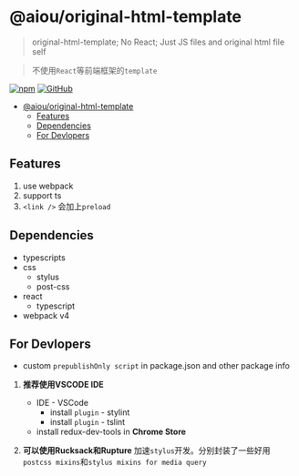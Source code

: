 # @aiou/original-html-template
> original-html-template; No React; Just JS files and original html file self

> 不使用`React`等前端框架的`template`

[![npm](https://img.shields.io/npm/v/@aiou/original-html-template?style=for-the-badge)](https://github.com/JiangWeixian/templates/tree/master/packages/core) [![GitHub](https://img.shields.io/github/license/jiangweixian/templates?style=for-the-badge)](https://github.com/JiangWeixian/templates/tree/master/packages/original-html-template)

- [@aiou/original-html-template](#aiouoriginal-html-template)
  - [Features](#features)
  - [Dependencies](#dependencies)
  - [For Devlopers](#for-devlopers)

## Features

1. use webpack
2. support ts
3. `<link />` 会加上`preload`

## Dependencies

* typescripts
* css
  * stylus
  * post-css
* react
  * typescript
* webpack v4

## For Devlopers

- custom `prepublishOnly script` in package.json and other package info

1. **推荐使用VSCODE IDE**

   * IDE - VSCode
     * install `plugin` - stylint
     * install `plugin` - tslint
   * install redux-dev-tools in **Chrome Store**

2. **可以使用Rucksack和Rupture** 加速`stylus`开发。分别封装了一些好用`postcss mixins`和`stylus mixins for media query`
